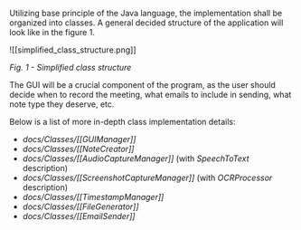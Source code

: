 Utilizing base principle of the Java language, the implementation shall be organized into classes. A general decided structure of the application will look like in the figure 1.

![[simplified_class_structure.png]]

*Fig. 1 - Simplified class structure*

The GUI will be a crucial component of the program, as the user should decide when to record the meeting, what emails to include in sending, what note type they deserve, etc.

Below is a list of more in-depth class implementation details:
- *docs/Classes/[[GUIManager]]*
- *docs/Classes/[[NoteCreator]]*
- *docs/Classes/[[AudioCaptureManager]]* (with *SpeechToText* description)
- *docs/Classes/[[ScreenshotCaptureManager]]* (with *OCRProcessor* description)
- *docs/Classes/[[TimestampManager]]*
- *docs/Classes/[[FileGenerator]]*
- *docs/Classes/[[EmailSender]]*